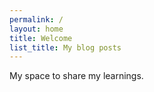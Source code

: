 ```yaml
---
permalink: /
layout: home
title: Welcome
list_title: My blog posts
---
```


My space to share my learnings.
